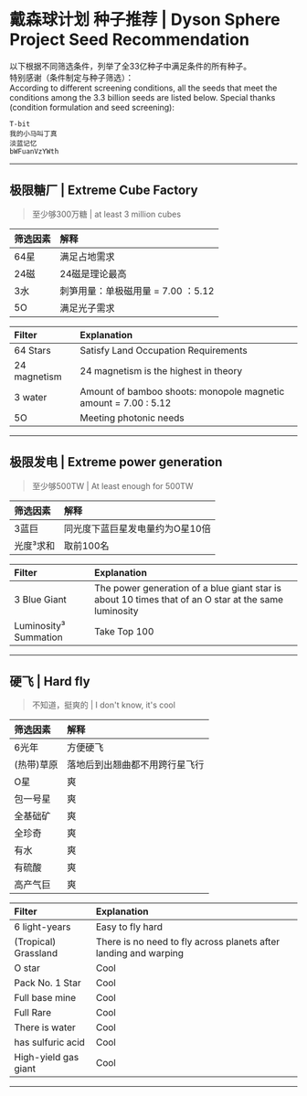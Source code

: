 # 戴森球计划 种子推荐 | Dyson Sphere Project Seed Recommendation

以下根据不同筛选条件，列举了全33亿种子中满足条件的所有种子。  
特别感谢（条件制定与种子筛选）：  
According to different screening conditions, all the seeds that meet the conditions among the 3.3 billion seeds are listed below.
Special thanks (condition formulation and seed screening):

```Text
T-bit
我的小马叫丁真
淡蓝记忆
bWFuanVzYWth
```

---

## 极限糖厂 | Extreme Cube Factory

> 至少够300万糖 | at least 3 million cubes

|筛选因素|解释|
|:-|:-|
|64星|满足占地需求|
|24磁|24磁是理论最高|
|3水|刺笋用量：单极磁用量 = 7.00 ：5.12|
|5O|满足光子需求|

|Filter |Explanation|
|:-|:-|
|64 Stars|Satisfy Land Occupation Requirements|
|24 magnetism|24 magnetism is the highest in theory|
|3 water|Amount of bamboo shoots: monopole magnetic amount = 7.00 : 5.12|
|5O|Meeting photonic needs|

---

## 极限发电 | Extreme power generation

> 至少够500TW | At least enough for 500TW

|筛选因素|解释|
|:-|:-|
|3蓝巨|同光度下蓝巨星发电量约为O星10倍|
|光度³求和|取前100名|

|Filter |Explanation|
|:-|:-|
|3 Blue Giant|The power generation of a blue giant star is about 10 times that of an O star at the same luminosity|
|Luminosity³ Summation|Take Top 100|

---

## 硬飞 | Hard fly

> 不知道，挺爽的 | I don't know, it's cool

|筛选因素|解释|
|:-|:-|
|6光年|方便硬飞|
|(热带)草原|落地后到出翘曲都不用跨行星飞行|
|O星|爽|
|包一号星|爽|
|全基础矿|爽|
|全珍奇|爽|
|有水|爽|
|有硫酸|爽|
|高产气巨|爽|

|Filter |Explanation|
|:-|:-|
|6 light-years|Easy to fly hard|
|(Tropical) Grassland|There is no need to fly across planets after landing and warping|
|O star|Cool|
|Pack No. 1 Star|Cool|
|Full base mine|Cool|
|Full Rare|Cool|
|There is water|Cool|
|has sulfuric acid|Cool|
|High-yield gas giant|Cool|

---
